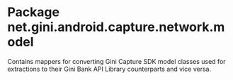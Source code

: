 # Package net.gini.android.capture.network.model

Contains mappers for converting Gini Capture SDK model classes used for extractions to their
Gini Bank API Library counterparts and vice versa.
